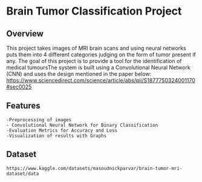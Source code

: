 # Brain Tumor Classification Project

## Overview

This project takes images of MRI brain scans and using neural networks puts them into 4 different categories judging on the form of tumor present if any. The goal of this project is to provide a tool for the identification of medical tumoursThe system is built using a Convolutional Neural Network (CNN) and uses the design mentioned in the paper below:
https://www.sciencedirect.com/science/article/abs/pii/S1877750324001170#sec0025

## Features

    -Preprocessing of images
    - Convolutional Neural Network for Binary Classification
    -Evaluation Metrics for Accuracy and Loss
    -Visualization of results with Graphs

## Dataset

    https://www.kaggle.com/datasets/masoudnickparvar/brain-tumor-mri-dataset/data
